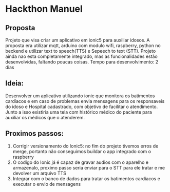 # Hackthon Manuel

## Proposta

Projeto que visa criar um aplicativo em ionic5 para auxiliar idosos.
A proposta era utilizar mqtt, arduino com modulo wifi, raspberry, python no beckend e utilizar text to speech(TTS) e Sepeech to text (STT).
Projeto ainda nao esta completamente integrado, mas as funcionalidades estão desenvolvidas, faltando poucas coisas.
Tempo para desenvolvimento: 2 dias 

## Ideia:

Desenvolver um aplicativo utilizando ionic que monitora os batimentos cardíacos e em caso de problemas envia mensagens para os responsaveis do idoso e Hospital cadastrado, com objetivo de facilitar o atendimento.
Junto a isso existiria uma tela com histórico médico do paciente para auxiliar os médicos que o atenderem.


## Proximos passos:

1) Corrigir versionamento do Ionic5: no fim do projeto tivemos erros de merge, portanto não conseguimos buildar o app integrado com o raspberry
2)  O codigo do Ionic já é capaz de gravar audios com o aparelho e armazenalo, proximo passo seria enviar para o STT para ele tratar e me devolver um arquivo TTS
3) Integrar com o banco de dados para tratar os batimentos cardíacos e executar o envio de mensagens 
